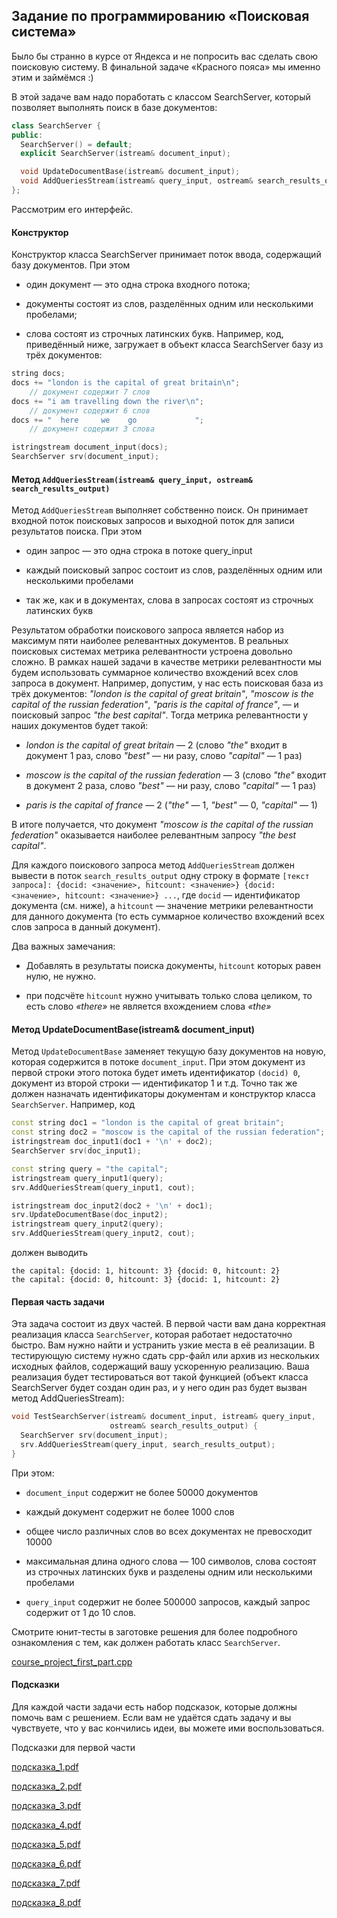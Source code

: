 ## Задание по программированию «Поисковая система»

Было бы странно в курсе от Яндекса и не попросить вас сделать свою поисковую систему. В финальной задаче «Красного пояса» мы именно этим и займёмся :)

В этой задаче вам надо поработать с классом SearchServer, который позволяет выполнять поиск в базе документов:
```cpp
class SearchServer {
public:
  SearchServer() = default;
  explicit SearchServer(istream& document_input);

  void UpdateDocumentBase(istream& document_input);
  void AddQueriesStream(istream& query_input, ostream& search_results_output);
};
```
Рассмотрим его интерфейс.
#### Конструктор
Конструктор класса SearchServer принимает поток ввода, содержащий базу документов. При этом

- один документ — это одна строка входного потока;

- документы состоят из слов, разделённых одним или несколькими пробелами;

- слова состоят из строчных латинских букв. Например, код, приведённый ниже, загружает в объект класса SearchServer базу из трёх документов:
```cpp
string docs;
docs += "london is the capital of great britain\n";
    // документ содержит 7 слов
docs += "i am travelling down the river\n";
    // документ содержит 6 слов
docs += "  here     we    go             ";
    // документ содержит 3 слова

istringstream document_input(docs);
SearchServer srv(document_input);
```
#### Метод `AddQueriesStream(istream& query_input, ostream& search_results_output)`

Метод `AddQueriesStream` выполняет собственно поиск. Он принимает входной поток поисковых запросов и выходной поток для записи результатов поиска. При этом

- один запрос — это одна строка в потоке query_input

- каждый поисковый запрос состоит из слов, разделённых одним или несколькими пробелами

- так же, как и в документах, слова в запросах состоят из строчных латинских букв

Результатом обработки поискового запроса является набор из максимум пяти наиболее релевантных документов. В реальных поисковых системах метрика релевантности устроена довольно сложно. В рамках нашей задачи в качестве метрики релевантности мы будем использовать суммарное количество вхождений всех слов запроса в документ. Например, допустим, у нас есть поисковая база из трёх документов: *"london is the capital of great britain"*, *"moscow is the capital of the russian federation"*, *"paris is the capital of france"*, — и поисковый запрос *"the best capital"*. Тогда метрика релевантности у наших документов будет такой:

- *london is the capital of great britain* — $2$ (слово *"the"* входит в документ $1$ раз, слово *"best"* — ни разу, слово *"capital"* — $1$ раз)

- *moscow is the capital of the russian federation* — $3$ (слово *"the"* входит в документ $2$ раза, слово *"best"* — ни разу, слово *"capital"* — $1$ раз)

- *paris is the capital of france* — $2$ (*"the"* — $1$, *"best"* — $0$, *"capital"* — $1$)

В итоге получается, что документ *"moscow is the capital of the russian federation"* оказывается наиболее релевантным запросу *"the best capital"*.

Для каждого поискового запроса метод `AddQueriesStream` должен вывести в поток `search_results_output` одну строку в формате `[текст запроса]: {docid: <значение>, hitcount: <значение>} {docid: <значение>, hitcount: <значение>} ...`, где `docid` — идентификатор документа (см. ниже), а `hitcount` — значение метрики релевантности для данного документа (то есть суммарное количество вхождений всех слов запроса в данный документ).

Два важных замечания:

- Добавлять в результаты поиска документы, `hitcount` которых равен нулю, не нужно.

- при подсчёте `hitcount` нужно учитывать только слова целиком, то есть слово *«there»* не является вхождением слова *«the»*

#### Метод UpdateDocumentBase(istream& document_input)

Метод `UpdateDocumentBase` заменяет текущую базу документов на новую, которая содержится в потоке `document_input`. При этом документ из первой строки этого потока будет иметь идентификатор `(docid) 0`, документ из второй строки — идентификатор $1$ и т.д. Точно так же должен назначать идентификаторы документам и конструктор класса `SearchServer`. Например, код
```cpp
const string doc1 = "london is the capital of great britain";
const string doc2 = "moscow is the capital of the russian federation";
istringstream doc_input1(doc1 + '\n' + doc2);
SearchServer srv(doc_input1);

const string query = "the capital";
istringstream query_input1(query);
srv.AddQueriesStream(query_input1, cout);

istringstream doc_input2(doc2 + '\n' + doc1);
srv.UpdateDocumentBase(doc_input2);
istringstream query_input2(query);
srv.AddQueriesStream(query_input2, cout);
```
должен выводить
```
the capital: {docid: 1, hitcount: 3} {docid: 0, hitcount: 2}
the capital: {docid: 0, hitcount: 3} {docid: 1, hitcount: 2}
```
#### Первая часть задачи

Эта задача состоит из двух частей. В первой части вам дана корректная реализация класса `SearchServer`, которая работает недостаточно быстро. Вам нужно найти и устранить узкие места в её реализации. В тестирующую систему нужно сдать cpp-файл или архив из нескольких исходных файлов, содержащий вашу ускоренную реализацию. Ваша реализация будет тестироваться вот такой функцией (объект класса SearchServer будет создан один раз, и у него один раз будет вызван метод AddQueriesStream):
```cpp
void TestSearchServer(istream& document_input, istream& query_input,
                      ostream& search_results_output) {
  SearchServer srv(document_input);
  srv.AddQueriesStream(query_input, search_results_output);
}
```
При этом:

- `document_input` содержит не более $50000$ документов

- каждый документ содержит не более $1000$ слов

- общее число различных слов во всех документах не превосходит $10000$

- максимальная длина одного слова — $100$ символов, слова состоят из строчных латинских букв и разделены одним или несколькими пробелами

- `query_input` содержит не более $500 000$ запросов, каждый запрос содержит от $1$ до $10$ слов.

Смотрите юнит-тесты в заготовке решения для более подробного ознакомления с тем, как должен работать класс `SearchServer`.

[course_project_first_part.cpp](https://stepik.org/media/attachments/lesson/285359/dO2HqHCSEeiMwApe4i-fLg_751bc350709211e8a2b191c246483517_course_project_first_part.zip)
 
#### Подсказки

Для каждой части задачи есть набор подсказок, которые должны помочь вам с решением. Если вам не удаётся сдать задачу и вы чувствуете, что у вас кончились идеи, вы можете ими воспользоваться.

Подсказки для первой части

[подсказка_1.pdf](https://stepik.org/media/attachments/lesson/285359/%D0%BF%D0%BE%D0%B4%D1%81%D0%BA%D0%B0%D0%B7%D0%BA%D0%B0_1.pdf)

[подсказка_2.pdf](https://stepik.org/media/attachments/lesson/285359/%D0%BF%D0%BE%D0%B4%D1%81%D0%BA%D0%B0%D0%B7%D0%BA%D0%B0_2.pdf)

[подсказка_3.pdf](https://stepik.org/media/attachments/lesson/285359/%D0%BF%D0%BE%D0%B4%D1%81%D0%BA%D0%B0%D0%B7%D0%BA%D0%B0_3.pdf)

[подсказка_4.pdf](https://stepik.org/media/attachments/lesson/285359/%D0%BF%D0%BE%D0%B4%D1%81%D0%BA%D0%B0%D0%B7%D0%BA%D0%B0_4.pdf)

[подсказка_5.pdf](https://stepik.org/media/attachments/lesson/285359/%D0%BF%D0%BE%D0%B4%D1%81%D0%BA%D0%B0%D0%B7%D0%BA%D0%B0_5.pdf)

[подсказка_6.pdf](https://stepik.org/media/attachments/lesson/285359/%D0%BF%D0%BE%D0%B4%D1%81%D0%BA%D0%B0%D0%B7%D0%BA%D0%B0_6.pdf)

[подсказка_7.pdf](https://stepik.org/media/attachments/lesson/285359/%D0%BF%D0%BE%D0%B4%D1%81%D0%BA%D0%B0%D0%B7%D0%BA%D0%B0_7.pdf)

[подсказка_8.pdf](https://stepik.org/media/attachments/lesson/285359/%D0%BF%D0%BE%D0%B4%D1%81%D0%BA%D0%B0%D0%B7%D0%BA%D0%B0_8.pdf)
